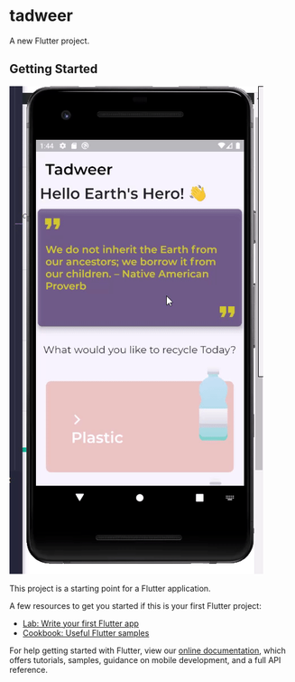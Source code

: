 # tadweer

A new Flutter project.

## Getting Started
![Alt text](https://github.com/MohamedMoaayed/Tadweer/blob/main/ezgif-3-0bea29e1a9f5.gif?raw=true)


This project is a starting point for a Flutter application.

A few resources to get you started if this is your first Flutter project:

- [Lab: Write your first Flutter app](https://flutter.dev/docs/get-started/codelab)
- [Cookbook: Useful Flutter samples](https://flutter.dev/docs/cookbook)

For help getting started with Flutter, view our
[online documentation](https://flutter.dev/docs), which offers tutorials,
samples, guidance on mobile development, and a full API reference.
